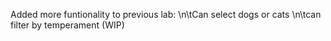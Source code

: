 Added more funtionality to previous lab:
	\n\tCan select dogs or cats
	\n\tcan filter by temperament (WIP)